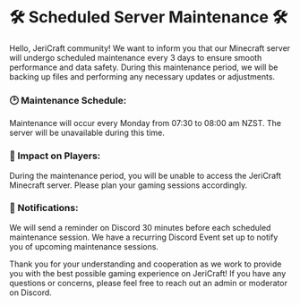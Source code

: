 # 🛠️ Scheduled Server Maintenance 🛠️
Hello, JeriCraft community! We want to inform you that our Minecraft server will undergo scheduled maintenance every 3 days to ensure smooth performance and data safety. During this maintenance period, we will be backing up files and performing any necessary updates or adjustments.

### 🕑 Maintenance Schedule: 
Maintenance will occur every Monday from 07:30 to 08:00 am NZST. The server will be unavailable during this time.

### 🔧 Impact on Players:
During the maintenance period, you will be unable to access the JeriCraft Minecraft server. Please plan your gaming sessions accordingly.

### 📢 Notifications:
We will send a reminder on Discord 30 minutes before each scheduled maintenance session. We have a recurring Discord Event set up to notify you of upcoming maintenance sessions.

Thank you for your understanding and cooperation as we work to provide you with the best possible gaming experience on JeriCraft! If you have any questions or concerns, please feel free to reach out an admin or moderator on Discord.
